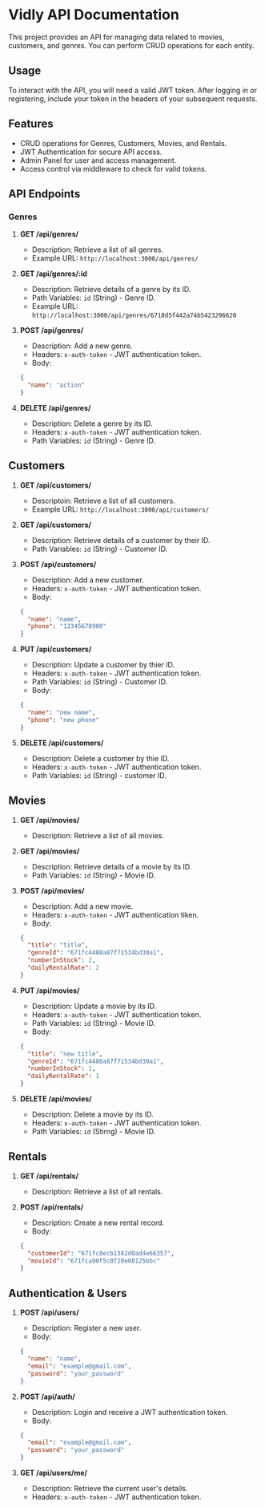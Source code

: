 # Vidly API Documentation

This project provides an API for managing data related to movies, customers, and genres. You can perform CRUD operations for each entity.

## Usage
To interact with the API, you will need a valid JWT token. After logging in or registering, include your token in the headers of your subsequent requests.

## Features
- CRUD operations for Genres, Customers, Movies, and Rentals.
- JWT Authentication for secure API access.
- Admin Panel for user and access management.
- Access control via middleware to check for valid tokens.

## API Endpoints

### Genres

1. **GET /api/genres/**

   - Description: Retrieve a list of all genres.
   - Example URL: `http://localhost:3000/api/genres/`

2. **GET /api/genres/:id**

   - Description: Retrieve details of a genre by its ID.
   - Path Variables: `id` (String) - Genre ID.
   - Example URL: `http://localhost:3000/api/genres/6718d5f442a74b5423296620`

3. **POST /api/genres/**
   - Description: Add a new genre.
   - Headers: `x-auth-token` - JWT authentication token.
   - Body:
   ```json
   {
     "name": "action"
   }
   ```
4. **DELETE /api/genres/**
   - Description: Delete a genre by its ID.
   - Headers: `x-auth-token` - JWT authentication token.
   - Path Variables: `id` (String) - Genre ID.

## Customers

1. **GET /api/customers/**

   - Descriptoin: Retrieve a list of all customers.
   - Example URL: `http://localhost:3000/api/customers/`

2. **GET /api/customers/**

   - Description: Retrieve details of a customer by their ID.
   - Path Variables: `id` (String) - Customer ID.

3. **POST /api/customers/**
   - Description: Add a new customer.
   - Headers: `x-auth-token` - JWT authentication token.
   - Body:
   ```json
   {
     "name": "name",
     "phone": "12345678900"
   }
   ```
4. **PUT /api/customers/**

   - Description: Update a customer by thier ID.
   - Headers: `x-auth-token` - JWT authentication token.
   - Path Variables: `id` (String) - Customer ID.
   - Body:

   ```json
   {
     "name": "new name",
     "phone": "new phone"
   }
   ```

5. **DELETE /api/customers/**
   - Description: Delete a customer by thie ID.
   - Headers: `x-auth-token` - JWT authentication token.
   - Path Variables: `id` (String) - customer ID.

## Movies

1. **GET /api/movies/**

   - Description: Retrieve a list of all movies.

2. **GET /api/movies/**

   - Description: Retrieve details of a movie by its ID.
   - Path Variables: `id` (String) - Movie ID.

3. **POST /api/movies/**

   - Description: Add a new movie.
   - Headers: `x-auth-token` - JWT authentication tiken.
   - Body:

   ```json
   {
     "title": "title",
     "genreId": "671fc4488a87f71534bd30a1",
     "numberInStock": 2,
     "dailyRentalRate": 2
   }
   ```

4. **PUT /api/movies/**
   - Description: Update a movie by its ID.
   - Headers: `x-auth-token` - JWT authentication token.
   - Path Variables: `id` (String) - Movie ID.
   - Body:
   ```json
   {
     "title": "new title",
     "genreId": "671fc4488a87f71534bd30a1",
     "numberInStock": 1,
     "dailyRentalRate": 1
   }
   ```
5. **DELETE /api/movies/**
   - Description: Delete a movie by its ID.
   - Headers: `x-auth-token` - JWT authentication token.
   - Path Variables: `id` (Stirng) - Movie ID.

## Rentals

1. **GET /api/rentals/**

   - Description: Retrieve a list of all rentals.

2. **POST /api/rentals/**
   - Description: Create a new rental record.
   - Body:
   ```json
   {
     "customerId": "671fc8ecb1382d0ad4e66357",
     "movieId": "671fca90f5c0f20e08125bbc"
   }
   ```

## Authentication & Users

1. **POST /api/users/**

   - Description: Register a new user.
   - Body:

   ```json
   {
     "name": "name",
     "email": "example@gmail.com",
     "password": "your_password"
   }
   ```

2. **POST /api/auth/**

   - Description: Login and receive a JWT authentication token.
   - Body:

   ```json
   {
     "email": "example@gmail.com",
     "password": "your_password"
   }
   ```
3. **GET /api/users/me/**
   - Description: Retrieve the current user's details.
   - Headers: `x-auth-token` - JWT authentication token.
